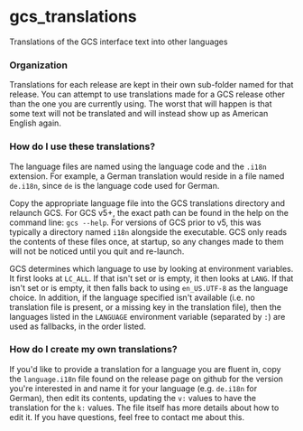 # gcs_translations
Translations of the GCS interface text into other languages

### Organization

Translations for each release are kept in their own sub-folder named for that release. You can attempt to use translations made for a GCS release other than the one you are currently using. The worst that will happen is that some text will not be translated and will instead show up as American English again.

### How do I use these translations?

The language files are named using the language code and the `.i18n` extension. For example, a German translation would reside in a file named `de.i18n`, since `de` is the language code used for German.

Copy the appropriate language file into the GCS translations directory and relaunch GCS. For GCS v5+, the exact path can be found in the help on the command line: `gcs --help`. For versions of GCS prior to v5, this was typically a directory named `i18n` alongside the executable. GCS only reads the contents of these files once, at startup, so any changes made to them will not be noticed until you quit and re-launch.

GCS determines which language to use by looking at environment variables. It first looks at `LC_ALL`. If that isn't set or is empty, it then looks at `LANG`. If that isn't set or is empty, it then falls back to using `en_US.UTF-8` as the language choice. In addition, if the language specified isn't available (i.e. no translation file is present, or a missing key in the translation file), then the languages listed in the `LANGUAGE` environment variable (separated by `:`) are used as fallbacks, in the order listed.

### How do I create my own translations?

If you'd like to provide a translation for a language you are fluent in, copy the `language.i18n` file found on the release page on github for the version you're interested in and name it for your language (e.g. `de.i18n` for German), then edit its contents, updating the `v:` values to have the translation for the `k:` values. The file itself has more details about how to edit it. If you have questions, feel free to contact me about this.
